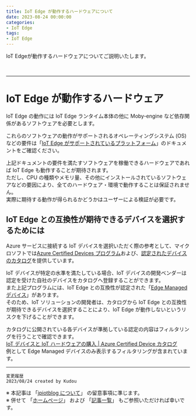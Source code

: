 ```yaml
---
title: IoT Edge が動作するハードウェアについて
date: 2023-08-24 00:00:00
categories:
- IoT Edge
tags:
- IoT Edge
---
```

IoT Edgeが動作するハードウェアについてご説明いたします。 
<!-- more -->
<br>

***
# IoT Edge が動作するハードウェア 
IoT Edge の動作には IoT Edge ランタイム本体の他に Moby-engine など依存関係があるソフトウェアを必要とします。 

これらのソフトウェアの動作がサポートされるオペレーティングシステム (OS) などの要件は「[IoT Edge がサポートされているプラットフォーム](https://learn.microsoft.com/ja-jp/azure/iot-edge/support?view=iotedge-1.4)」のドキュメントをご確認ください。 

上記ドキュメントの要件を満たすソフトウェアを稼働できるハードウェアであれば IoT Edge も動作することが期待されます。  
ただし、CPU の種類やメモリ量、その他にインストールされているソフトウェアなどの要因により、全てのハードウェア・環境で動作することは保証されません。  
実際に期待する動作が得られるかどうかはユーザーによる検証が必要です。

## IoT Edge との互換性が期待できるデバイスを選択するためには 
Azure サービスに接続する IoT デバイスを選択いただく際の参考として、マイクロソフトでは[Azure Certified Devices プログラム](https://learn.microsoft.com/ja-jp/azure/certification/overview)および、[認定されたデバイスのカタログ](https://devicecatalog.azure.com/devices)を提供しています。  

IoT デバイスが特定の水準を満たしている場合、IoT デバイスの開発ベンダーは認定を受けた自社のデバイスをカタログへ登録することができます。  
また上記プログラムには、IoT Edge との互換性が認定された「[Edge Managed デバイス](https://learn.microsoft.com/ja-jp/azure/certification/program-requirements-edge-managed)」があります。   
そのため、IoT ソリューションの開発者は、カタログから IoT Edge との互換性が期待できるデバイスを選択することにより、IoT Edge が動作しないというリスクを下げることができます。 

カタログに公開されている各デバイスが準拠している認定の内容はフィルタリングを行うことで確認できます。   
[IoT デバイスと IoT ハードウェアの購入 | Azure Certified Device カタログ](https://devicecatalog.azure.com/devices)  
例として Edge Managed デバイスのみ表示するフィルタリングが含まれています。 

***
`変更履歴`  
`2023/08/24 created by Kudou`  

※ 本記事は 「[jpiotblog について](https://jpiotblog.github.io/blog/2020/01/01/about-jpiotblog/)」 の留意事項に準じます。  
※ 併せて 「[ホームページ](https://jpiotblog.github.io/blog/)」 および 「[記事一覧](https://jpiotblog.github.io/blog/archives/)」 もご参照いただければ幸いです。  
